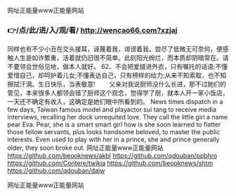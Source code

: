 
网址正能量www正能量网站




### 👉/点/此/进/入/观/看/ http://wencao66.com?xzjaj




同样也有不少小丑在交头接耳，诬蔑着我，诽谤着我。尝尽了低微无可奈何，便感触人生是如许繁重，活着就仍旧很不简单。此刻阳光绚烂，而本质却阴暗常在。请不要领会世俗见地，做本人就好。
	62、不会把爱缝进外衣，只有嘱托的话语;不懂爱惜自己，却呵护着儿女;不懂表达自己，只有榜样的给力;从来不知索取，也不知擦拭汗滴。生日快乐，当表敬意!
　　父亲对我说厨师没什么长进，那不过她们的管见，本来很多人都领会错了厨师这个观念，觉得学了厨，就本人开一家小饭店，一天还不确定有收入，这确定是她们眼中所看到的。
News times dispatch in a few days, Taiwan famous model and playactor sui tang to receive media interviews, recalling her dock unrequited love.
They call the little girl a name pear Eva.
Pear, she is a smart smart girl how is she soon learned to flatter those fellow servants, plus looks handsome beloved, to master the public interests.
Even used to play with her in a prince, she and prince generally older, they soon broke out.
网址正能量www正能量网站 https://github.com/beooknews/akbl
https://github.com/qdouban/ppbhro
https://github.com/Contere/twikia
https://github.com/beooknews/shtm
https://github.com/qdouban/dajw





网址正能量www正能量网站
